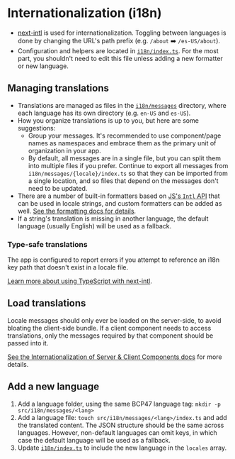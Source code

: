 # Internationalization (i18n)

- [next-intl](https://next-intl-docs.vercel.app) is used for internationalization. Toggling between languages is done by changing the URL's path prefix (e.g. `/about` ➡️ `/es-US/about`).
- Configuration and helpers are located in [`i18n/index.ts`](../app/src/i18n/index.ts). For the most part, you shouldn't need to edit this file unless adding a new formatter or new language.

## Managing translations

- Translations are managed as files in the [`i18n/messages`](../app/src/i18n/messages/) directory, where each language has its own directory (e.g. `en-US` and `es-US`).
- How you organize translations is up to you, but here are some suggestions:
  - Group your messages. It's recommended to use component/page names as namespaces and embrace them as the primary unit of organization in your app.
  - By default, all messages are in a single file, but you can split them into multiple files if you prefer. Continue to export all messages from `i18n/messages/{locale}/index.ts` so that they can be imported from a single location, and so files that depend on the messages don't need to be updated.
- There are a number of built-in formatters based on [JS's `Intl` API](https://developer.mozilla.org/en-US/docs/Web/JavaScript/Reference/Global_Objects/Intl) that can be used in locale strings, and custom formatters can be added as well. [See the formatting docs for details](https://next-intl-docs.vercel.app/docs/usage/numbers).
- If a string's translation is missing in another language, the default language (usually English) will be used as a fallback.

### Type-safe translations

The app is configured to report errors if you attempt to reference an i18n key path that doesn't exist in a locale file.

[Learn more about using TypeScript with next-intl](https://next-intl-docs.vercel.app/docs/workflows/typescript).

## Load translations

Locale messages should only ever be loaded on the server-side, to avoid bloating the client-side bundle. If a client component needs to access translations, only the messages required by that component should be passed into it.

[See the Internationalization of Server & Client Components docs](https://next-intl-docs.vercel.app/docs/environments/server-client-components) for more details.

## Add a new language

1. Add a language folder, using the same BCP47 language tag: `mkdir -p src/i18n/messages/<lang>`
1. Add a language file: `touch src/i18n/messages/<lang>/index.ts` and add the translated content. The JSON structure should be the same across languages. However, non-default languages can omit keys, in which case the default language will be used as a fallback.
1. Update [`i18n/index.ts`](../app/src/i18n/index.ts) to include the new language in the `locales` array.
